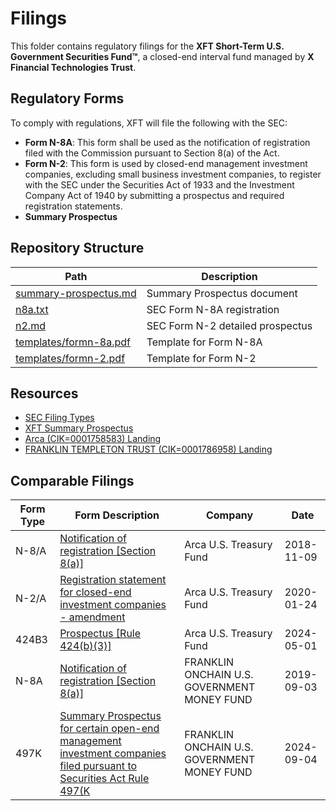# Filings

This folder contains regulatory filings for the **XFT Short-Term U.S. Government Securities Fund™**, a closed-end interval fund managed by **X Financial Technologies Trust**.


## Regulatory Forms

To comply with regulations, XFT will file the following with the SEC:

- **Form N-8A**: This form shall be used as the notification of registration filed with the Commission pursuant to Section 8(a) of the Act.
- **Form N-2**: This form is used by closed-end management investment companies, excluding small business investment companies, to register with the SEC under the Securities Act of 1933 and the Investment Company Act of 1940 by submitting a prospectus and required registration statements.
- **Summary Prospectus**



## Repository Structure

| Path | Description |
|------|-------------|
| [summary-prospectus.md](./summary-prospectus.md) | Summary Prospectus document |
| [n8a.txt](./n8a.txt) | SEC Form N-8A registration |
| [n2.md](./n2.md) | SEC Form N-2 detailed prospectus |
| [templates/formn-8a.pdf](./templates/formn-8a.pdf) | Template for Form N-8A |
| [templates/formn-2.pdf](./templates/formn-2.pdf) | Template for Form N-2 |


## Resources

- [SEC Filing Types](https://sec-edgar.github.io/sec-edgar/filingtypes.html)
- [XFT Summary Prospectus](https://xft-summary-prospectus.netlify.app/)
- [Arca (CIK=0001758583) Landing](https://www.sec.gov/edgar/browse/?CIK=0001758583)
- [FRANKLIN TEMPLETON TRUST (CIK=0001786958) Landing](https://www.sec.gov/edgar/browse/?CIK=0001786958)

## Comparable Filings

| Form Type | Form Description | Company                 | Date |
|-----------|------------------|-------------------------|--------|
| N-8/A     | [Notification of registration [Section 8(a)]](https://www.sec.gov/Archives/edgar/data/1758583/000121465918006978/j118180n8a.htm) | Arca U.S. Treasury Fund  | 2018-11-09   |
| N-2/A     | [Registration statement for closed-end investment companies - amendment](https://www.sec.gov/Archives/edgar/data/1758583/000121465920005869/s624200n2a2.htm) | Arca U.S. Treasury Fund  | 2020-01-24   |
| 424B3     | [Prospectus [Rule 424(b)(3)]](https://www.sec.gov/Archives/edgar/data/1758583/000158064224002458/arca_424b3.htm) | Arca U.S. Treasury Fund  | 2024-05-01   |
| N-8A      | [Notification of registration [Section 8(a)]](https://www.sec.gov/Archives/edgar/data/1786958/000113743919000427/fttn8a092019.htm) | FRANKLIN ONCHAIN U.S. GOVERNMENT MONEY FUND  | 2019-09-03   |
| 497K      | [Summary Prospectus for certain open-end management investment companies filed pursuant to Securities Act Rule 497(K](https://www.sec.gov/Archives/edgar/data/0001786958/000174177324003834/c497k.htm) | FRANKLIN ONCHAIN U.S. GOVERNMENT MONEY FUND  | 2024-09-04   |